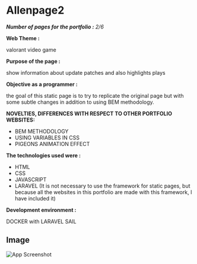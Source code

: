 # Allenpage2

_**Number of pages for the portfolio :** 2/6_

**Web Theme :**

valorant video game

**Purpose of the page :**

show information about update patches and also highlights plays

**Objective as a programmer :**

the goal of this static page is to try to replicate the original page but with some subtle changes in addition to using BEM methodology.

**NOVELTIES, DIFFERENCES WITH RESPECT TO OTHER PORTFOLIO WEBSITES:**

- BEM METHODOLOGY
- USING VARIABLES IN CSS
- PIGEONS ANIMATION EFFECT


**The technologies used were :**

- HTML
- CSS
- JAVASCRIPT
- LARAVEL  (It is not necessary to use the framework for static pages, but because all the websites in this portfolio are made with this framework, I have included it)


**Development environment :**

DOCKER with LARAVEL SAIL

## Image

![App Screenshot](***)
